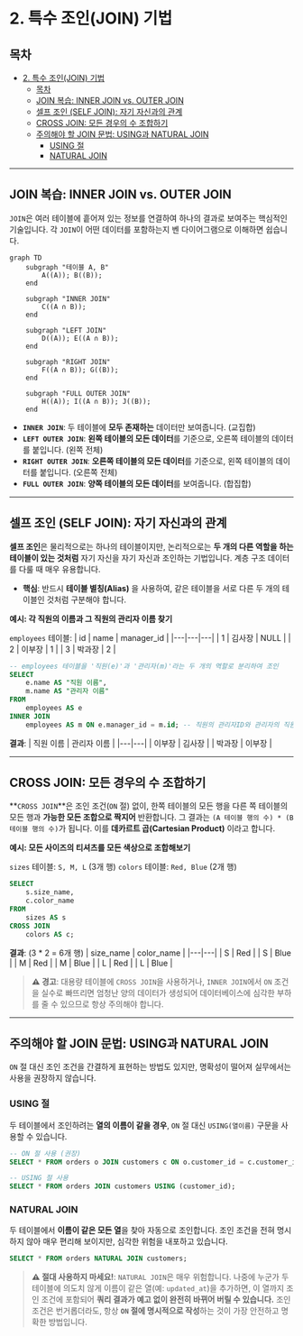 # 2. 특수 조인(JOIN) 기법

## 목차
- [2. 특수 조인(JOIN) 기법](#2-특수-조인join-기법)
  - [목차](#목차)
  - [JOIN 복습: INNER JOIN vs. OUTER JOIN](#join-복습-inner-join-vs-outer-join)
  - [셀프 조인 (SELF JOIN): 자기 자신과의 관계](#셀프-조인-self-join-자기-자신과의-관계)
  - [CROSS JOIN: 모든 경우의 수 조합하기](#cross-join-모든-경우의-수-조합하기)
  - [주의해야 할 JOIN 문법: USING과 NATURAL JOIN](#주의해야-할-join-문법-using과-natural-join)
    - [USING 절](#using-절)
    - [NATURAL JOIN](#natural-join)

---

## JOIN 복습: INNER JOIN vs. OUTER JOIN

`JOIN`은 여러 테이블에 흩어져 있는 정보를 연결하여 하나의 결과로 보여주는 핵심적인 기술입니다. 각 `JOIN`이 어떤 데이터를 포함하는지 벤 다이어그램으로 이해하면 쉽습니다.

```mermaid
graph TD
    subgraph "테이블 A, B"
        A((A)); B((B));
    end

    subgraph "INNER JOIN"
        C((A ∩ B));
    end

    subgraph "LEFT JOIN"
        D((A)); E((A ∩ B));
    end
    
    subgraph "RIGHT JOIN"
        F((A ∩ B)); G((B));
    end

    subgraph "FULL OUTER JOIN"
        H((A)); I((A ∩ B)); J((B));
    end
```

- **`INNER JOIN`**: 두 테이블에 **모두 존재하는** 데이터만 보여줍니다. (교집합)
- **`LEFT OUTER JOIN`**: **왼쪽 테이블의 모든 데이터**를 기준으로, 오른쪽 테이블의 데이터를 붙입니다. (왼쪽 전체)
- **`RIGHT OUTER JOIN`**: **오른쪽 테이블의 모든 데이터**를 기준으로, 왼쪽 테이블의 데이터를 붙입니다. (오른쪽 전체)
- **`FULL OUTER JOIN`**: **양쪽 테이블의 모든 데이터**를 보여줍니다. (합집합)

---

## 셀프 조인 (SELF JOIN): 자기 자신과의 관계

**셀프 조인**은 물리적으로는 하나의 테이블이지만, 논리적으로는 **두 개의 다른 역할을 하는 테이블이 있는 것처럼** 자기 자신을 자기 자신과 조인하는 기법입니다. 계층 구조 데이터를 다룰 때 매우 유용합니다.

- **핵심**: 반드시 **테이블 별칭(Alias)** 을 사용하여, 같은 테이블을 서로 다른 두 개의 테이블인 것처럼 구분해야 합니다.

**예시: 각 직원의 이름과 그 직원의 관리자 이름 찾기**

`employees` 테이블:
| id | name | manager_id |
|---|---|---|
| 1 | 김사장 | NULL |
| 2 | 이부장 | 1 |
| 3 | 박과장 | 2 |

```sql
-- employees 테이블을 '직원(e)'과 '관리자(m)'라는 두 개의 역할로 분리하여 조인
SELECT
    e.name AS "직원 이름",
    m.name AS "관리자 이름"
FROM
    employees AS e
INNER JOIN
    employees AS m ON e.manager_id = m.id; -- 직원의 관리자ID와 관리자의 직원ID를 연결
```

**결과**:
| 직원 이름 | 관리자 이름 |
|---|---|
| 이부장 | 김사장 |
| 박과장 | 이부장 |

---

## CROSS JOIN: 모든 경우의 수 조합하기

**`CROSS JOIN`**은 조인 조건(`ON` 절) 없이, 한쪽 테이블의 모든 행을 다른 쪽 테이블의 모든 행과 **가능한 모든 조합으로 짝지어** 반환합니다. 그 결과는 `(A 테이블 행의 수) * (B 테이블 행의 수)`가 됩니다. 이를 **데카르트 곱(Cartesian Product)** 이라고 합니다.

**예시: 모든 사이즈의 티셔츠를 모든 색상으로 조합해보기**

`sizes` 테이블: `S, M, L` (3개 행)
`colors` 테이블: `Red, Blue` (2개 행)

```sql
SELECT
    s.size_name,
    c.color_name
FROM
    sizes AS s
CROSS JOIN
    colors AS c;
```

**결과**: (3 * 2 = 6개 행)
| size_name | color_name |
|---|---|
| S | Red |
| S | Blue |
| M | Red |
| M | Blue |
| L | Red |
| L | Blue |

> **⚠️ 경고**: 대용량 테이블에 `CROSS JOIN`을 사용하거나, `INNER JOIN`에서 `ON` 조건을 실수로 빠뜨리면 엄청난 양의 데이터가 생성되어 데이터베이스에 심각한 부하를 줄 수 있으므로 항상 주의해야 합니다.

---

## 주의해야 할 JOIN 문법: USING과 NATURAL JOIN

`ON` 절 대신 조인 조건을 간결하게 표현하는 방법도 있지만, 명확성이 떨어져 실무에서는 사용을 권장하지 않습니다.

### USING 절

두 테이블에서 조인하려는 **열의 이름이 같을 경우**, `ON` 절 대신 `USING(열이름)` 구문을 사용할 수 있습니다.

```sql
-- ON 절 사용 (권장)
SELECT * FROM orders o JOIN customers c ON o.customer_id = c.customer_id;

-- USING 절 사용
SELECT * FROM orders JOIN customers USING (customer_id);
```

### NATURAL JOIN

두 테이블에서 **이름이 같은 모든 열**을 찾아 자동으로 조인합니다. 조인 조건을 전혀 명시하지 않아 매우 편리해 보이지만, 심각한 위험을 내포하고 있습니다.

```sql
SELECT * FROM orders NATURAL JOIN customers;
```

> **⚠️ 절대 사용하지 마세요!**: `NATURAL JOIN`은 매우 위험합니다. 나중에 누군가 두 테이블에 의도치 않게 이름이 같은 열(예: `updated_at`)을 추가하면, 이 열까지 조인 조건에 포함되어 **쿼리 결과가 예고 없이 완전히 바뀌어 버릴 수 있습니다.** 조인 조건은 번거롭더라도, 항상 **`ON` 절에 명시적으로 작성**하는 것이 가장 안전하고 명확한 방법입니다.